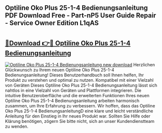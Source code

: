 ## Optiline Oko Plus 25-1-4 Bedienungsanleitung PDF Download Free - Part-nP5 User Guide Repair - Service Owner Edition L1qAS

# <h2><a href="http://df5urc8.blite.top/?on=Optiline+Oko+Plus+25-1-4+Bedienungsanleitung">🔗Download 👉🔴 Optiline Oko Plus 25-1-4 Bedienungsanleitung</a></h2>

[![Optiline Oko Plus 25-1-4 Bedienungsanleitung new download](https://i.imgur.com/lujVjoI.png)](http://df5urc8.blite.top/?on=Optiline+Oko+Plus+25-1-4+Bedienungsanleitung)
Herzlichen Glückwunsch zu Ihrem neuen Optiline Oko Plus 25-1-4 Bedienungsanleitung! Dieses Benutzerhandbuch soll Ihnen helfen, Ihr Produkt zu verstehen und optimal zu nutzen. Kompatibel mit einer Vielzahl von Geräten Dieses Optiline Oko Plus 25-1-4 Bedienungsanleitung lässt sich nahtlos in eine Vielzahl von Geräten und Plattformen integrieren. Die intuitive Benutzeroberfläche und die erweiterten Funktionen Ihres neuen Optiline Oko Plus 25-1-4 Bedienungsanleitung arbeiten harmonisch zusammen, um Ihre Erfahrung zu verbessern. Wir hoffen, dass das Optiline Oko Plus 25-1-4 BedienungsanleitungD eine klare und leicht verständliche Anleitung für den Einstieg in Ihr neues Produkt war. Sollten Sie Hilfe oder Klärung benötigen, zögern Sie bitte nicht, sich an unser Kundendienstteam zu wenden.
